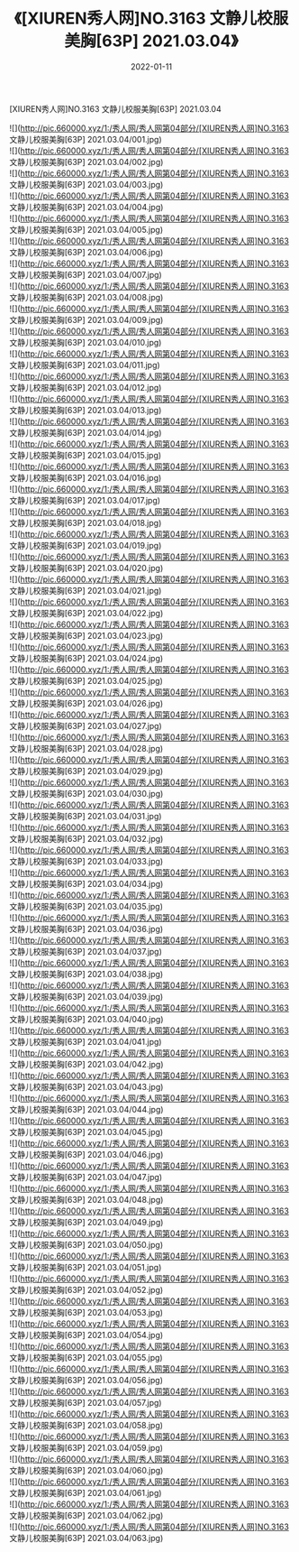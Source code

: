 ﻿---
layout: post
title:  《[XIUREN秀人网]NO.3163 文静儿校服美胸[63P] 2021.03.04》
date:   2022-01-11
img: http://pic.660000.xyz/1:/秀人网/秀人网第04部分/[XIUREN秀人网]NO.3163 文静儿校服美胸[63P] 2021.03.04/000.jpg
categories: [美女, 清纯, 唯美]
---

[XIUREN秀人网]NO.3163 文静儿校服美胸[63P] 2021.03.04

 ![](http://pic.660000.xyz/1:/秀人网/秀人网第04部分/[XIUREN秀人网]NO.3163 文静儿校服美胸[63P] 2021.03.04/001.jpg) <br>![](http://pic.660000.xyz/1:/秀人网/秀人网第04部分/[XIUREN秀人网]NO.3163 文静儿校服美胸[63P] 2021.03.04/002.jpg) <br>![](http://pic.660000.xyz/1:/秀人网/秀人网第04部分/[XIUREN秀人网]NO.3163 文静儿校服美胸[63P] 2021.03.04/003.jpg) <br>![](http://pic.660000.xyz/1:/秀人网/秀人网第04部分/[XIUREN秀人网]NO.3163 文静儿校服美胸[63P] 2021.03.04/004.jpg) <br>![](http://pic.660000.xyz/1:/秀人网/秀人网第04部分/[XIUREN秀人网]NO.3163 文静儿校服美胸[63P] 2021.03.04/005.jpg) <br>![](http://pic.660000.xyz/1:/秀人网/秀人网第04部分/[XIUREN秀人网]NO.3163 文静儿校服美胸[63P] 2021.03.04/006.jpg) <br>![](http://pic.660000.xyz/1:/秀人网/秀人网第04部分/[XIUREN秀人网]NO.3163 文静儿校服美胸[63P] 2021.03.04/007.jpg) <br>![](http://pic.660000.xyz/1:/秀人网/秀人网第04部分/[XIUREN秀人网]NO.3163 文静儿校服美胸[63P] 2021.03.04/008.jpg) <br>![](http://pic.660000.xyz/1:/秀人网/秀人网第04部分/[XIUREN秀人网]NO.3163 文静儿校服美胸[63P] 2021.03.04/009.jpg) <br>![](http://pic.660000.xyz/1:/秀人网/秀人网第04部分/[XIUREN秀人网]NO.3163 文静儿校服美胸[63P] 2021.03.04/010.jpg) <br>![](http://pic.660000.xyz/1:/秀人网/秀人网第04部分/[XIUREN秀人网]NO.3163 文静儿校服美胸[63P] 2021.03.04/011.jpg) <br>![](http://pic.660000.xyz/1:/秀人网/秀人网第04部分/[XIUREN秀人网]NO.3163 文静儿校服美胸[63P] 2021.03.04/012.jpg) <br>![](http://pic.660000.xyz/1:/秀人网/秀人网第04部分/[XIUREN秀人网]NO.3163 文静儿校服美胸[63P] 2021.03.04/013.jpg) <br>![](http://pic.660000.xyz/1:/秀人网/秀人网第04部分/[XIUREN秀人网]NO.3163 文静儿校服美胸[63P] 2021.03.04/014.jpg) <br>![](http://pic.660000.xyz/1:/秀人网/秀人网第04部分/[XIUREN秀人网]NO.3163 文静儿校服美胸[63P] 2021.03.04/015.jpg) <br>![](http://pic.660000.xyz/1:/秀人网/秀人网第04部分/[XIUREN秀人网]NO.3163 文静儿校服美胸[63P] 2021.03.04/016.jpg) <br>![](http://pic.660000.xyz/1:/秀人网/秀人网第04部分/[XIUREN秀人网]NO.3163 文静儿校服美胸[63P] 2021.03.04/017.jpg) <br>![](http://pic.660000.xyz/1:/秀人网/秀人网第04部分/[XIUREN秀人网]NO.3163 文静儿校服美胸[63P] 2021.03.04/018.jpg) <br>![](http://pic.660000.xyz/1:/秀人网/秀人网第04部分/[XIUREN秀人网]NO.3163 文静儿校服美胸[63P] 2021.03.04/019.jpg) <br>![](http://pic.660000.xyz/1:/秀人网/秀人网第04部分/[XIUREN秀人网]NO.3163 文静儿校服美胸[63P] 2021.03.04/020.jpg) <br>![](http://pic.660000.xyz/1:/秀人网/秀人网第04部分/[XIUREN秀人网]NO.3163 文静儿校服美胸[63P] 2021.03.04/021.jpg) <br>![](http://pic.660000.xyz/1:/秀人网/秀人网第04部分/[XIUREN秀人网]NO.3163 文静儿校服美胸[63P] 2021.03.04/022.jpg) <br>![](http://pic.660000.xyz/1:/秀人网/秀人网第04部分/[XIUREN秀人网]NO.3163 文静儿校服美胸[63P] 2021.03.04/023.jpg) <br>![](http://pic.660000.xyz/1:/秀人网/秀人网第04部分/[XIUREN秀人网]NO.3163 文静儿校服美胸[63P] 2021.03.04/024.jpg) <br>![](http://pic.660000.xyz/1:/秀人网/秀人网第04部分/[XIUREN秀人网]NO.3163 文静儿校服美胸[63P] 2021.03.04/025.jpg) <br>![](http://pic.660000.xyz/1:/秀人网/秀人网第04部分/[XIUREN秀人网]NO.3163 文静儿校服美胸[63P] 2021.03.04/026.jpg) <br>![](http://pic.660000.xyz/1:/秀人网/秀人网第04部分/[XIUREN秀人网]NO.3163 文静儿校服美胸[63P] 2021.03.04/027.jpg) <br>![](http://pic.660000.xyz/1:/秀人网/秀人网第04部分/[XIUREN秀人网]NO.3163 文静儿校服美胸[63P] 2021.03.04/028.jpg) <br>![](http://pic.660000.xyz/1:/秀人网/秀人网第04部分/[XIUREN秀人网]NO.3163 文静儿校服美胸[63P] 2021.03.04/029.jpg) <br>![](http://pic.660000.xyz/1:/秀人网/秀人网第04部分/[XIUREN秀人网]NO.3163 文静儿校服美胸[63P] 2021.03.04/030.jpg) <br>![](http://pic.660000.xyz/1:/秀人网/秀人网第04部分/[XIUREN秀人网]NO.3163 文静儿校服美胸[63P] 2021.03.04/031.jpg) <br>![](http://pic.660000.xyz/1:/秀人网/秀人网第04部分/[XIUREN秀人网]NO.3163 文静儿校服美胸[63P] 2021.03.04/032.jpg) <br>![](http://pic.660000.xyz/1:/秀人网/秀人网第04部分/[XIUREN秀人网]NO.3163 文静儿校服美胸[63P] 2021.03.04/033.jpg) <br>![](http://pic.660000.xyz/1:/秀人网/秀人网第04部分/[XIUREN秀人网]NO.3163 文静儿校服美胸[63P] 2021.03.04/034.jpg) <br>![](http://pic.660000.xyz/1:/秀人网/秀人网第04部分/[XIUREN秀人网]NO.3163 文静儿校服美胸[63P] 2021.03.04/035.jpg) <br>![](http://pic.660000.xyz/1:/秀人网/秀人网第04部分/[XIUREN秀人网]NO.3163 文静儿校服美胸[63P] 2021.03.04/036.jpg) <br>![](http://pic.660000.xyz/1:/秀人网/秀人网第04部分/[XIUREN秀人网]NO.3163 文静儿校服美胸[63P] 2021.03.04/037.jpg) <br>![](http://pic.660000.xyz/1:/秀人网/秀人网第04部分/[XIUREN秀人网]NO.3163 文静儿校服美胸[63P] 2021.03.04/038.jpg) <br>![](http://pic.660000.xyz/1:/秀人网/秀人网第04部分/[XIUREN秀人网]NO.3163 文静儿校服美胸[63P] 2021.03.04/039.jpg) <br>![](http://pic.660000.xyz/1:/秀人网/秀人网第04部分/[XIUREN秀人网]NO.3163 文静儿校服美胸[63P] 2021.03.04/040.jpg) <br>![](http://pic.660000.xyz/1:/秀人网/秀人网第04部分/[XIUREN秀人网]NO.3163 文静儿校服美胸[63P] 2021.03.04/041.jpg) <br>![](http://pic.660000.xyz/1:/秀人网/秀人网第04部分/[XIUREN秀人网]NO.3163 文静儿校服美胸[63P] 2021.03.04/042.jpg) <br>![](http://pic.660000.xyz/1:/秀人网/秀人网第04部分/[XIUREN秀人网]NO.3163 文静儿校服美胸[63P] 2021.03.04/043.jpg) <br>![](http://pic.660000.xyz/1:/秀人网/秀人网第04部分/[XIUREN秀人网]NO.3163 文静儿校服美胸[63P] 2021.03.04/044.jpg) <br>![](http://pic.660000.xyz/1:/秀人网/秀人网第04部分/[XIUREN秀人网]NO.3163 文静儿校服美胸[63P] 2021.03.04/045.jpg) <br>![](http://pic.660000.xyz/1:/秀人网/秀人网第04部分/[XIUREN秀人网]NO.3163 文静儿校服美胸[63P] 2021.03.04/046.jpg) <br>![](http://pic.660000.xyz/1:/秀人网/秀人网第04部分/[XIUREN秀人网]NO.3163 文静儿校服美胸[63P] 2021.03.04/047.jpg) <br>![](http://pic.660000.xyz/1:/秀人网/秀人网第04部分/[XIUREN秀人网]NO.3163 文静儿校服美胸[63P] 2021.03.04/048.jpg) <br>![](http://pic.660000.xyz/1:/秀人网/秀人网第04部分/[XIUREN秀人网]NO.3163 文静儿校服美胸[63P] 2021.03.04/049.jpg) <br>![](http://pic.660000.xyz/1:/秀人网/秀人网第04部分/[XIUREN秀人网]NO.3163 文静儿校服美胸[63P] 2021.03.04/050.jpg) <br>![](http://pic.660000.xyz/1:/秀人网/秀人网第04部分/[XIUREN秀人网]NO.3163 文静儿校服美胸[63P] 2021.03.04/051.jpg) <br>![](http://pic.660000.xyz/1:/秀人网/秀人网第04部分/[XIUREN秀人网]NO.3163 文静儿校服美胸[63P] 2021.03.04/052.jpg) <br>![](http://pic.660000.xyz/1:/秀人网/秀人网第04部分/[XIUREN秀人网]NO.3163 文静儿校服美胸[63P] 2021.03.04/053.jpg) <br>![](http://pic.660000.xyz/1:/秀人网/秀人网第04部分/[XIUREN秀人网]NO.3163 文静儿校服美胸[63P] 2021.03.04/054.jpg) <br>![](http://pic.660000.xyz/1:/秀人网/秀人网第04部分/[XIUREN秀人网]NO.3163 文静儿校服美胸[63P] 2021.03.04/055.jpg) <br>![](http://pic.660000.xyz/1:/秀人网/秀人网第04部分/[XIUREN秀人网]NO.3163 文静儿校服美胸[63P] 2021.03.04/056.jpg) <br>![](http://pic.660000.xyz/1:/秀人网/秀人网第04部分/[XIUREN秀人网]NO.3163 文静儿校服美胸[63P] 2021.03.04/057.jpg) <br>![](http://pic.660000.xyz/1:/秀人网/秀人网第04部分/[XIUREN秀人网]NO.3163 文静儿校服美胸[63P] 2021.03.04/058.jpg) <br>![](http://pic.660000.xyz/1:/秀人网/秀人网第04部分/[XIUREN秀人网]NO.3163 文静儿校服美胸[63P] 2021.03.04/059.jpg) <br>![](http://pic.660000.xyz/1:/秀人网/秀人网第04部分/[XIUREN秀人网]NO.3163 文静儿校服美胸[63P] 2021.03.04/060.jpg) <br>![](http://pic.660000.xyz/1:/秀人网/秀人网第04部分/[XIUREN秀人网]NO.3163 文静儿校服美胸[63P] 2021.03.04/061.jpg) <br>![](http://pic.660000.xyz/1:/秀人网/秀人网第04部分/[XIUREN秀人网]NO.3163 文静儿校服美胸[63P] 2021.03.04/062.jpg) <br>![](http://pic.660000.xyz/1:/秀人网/秀人网第04部分/[XIUREN秀人网]NO.3163 文静儿校服美胸[63P] 2021.03.04/063.jpg) <br>